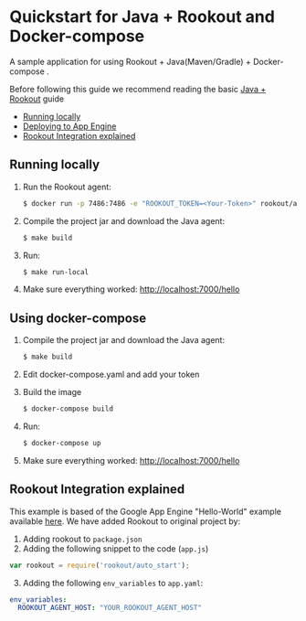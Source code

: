 # Quickstart for Java + Rookout and Docker-compose

A sample application for using Rookout + Java(Maven/Gradle) + Docker-compose .

Before following this guide we recommend reading the basic [Java + Rookout] guide

* [Running locally](#running-locally)
* [Deploying to App Engine](#deploying-to-app-engine)
* [Rookout Integration explained](#Rookout-integration-explained)
## Running locally
1. Run the Rookout agent:
    ``` bash
    $ docker run -p 7486:7486 -e "ROOKOUT_TOKEN=<Your-Token>" rookout/agent
    ```
2. Compile the project jar and download the Java agent:
     ```bash
    $ make build
    ```
3. Run:
    ```bash
    $ make run-local
    ```
4. Make sure everything worked: [http://localhost:7000/hello](http://localhost:7000/hello)


## Using docker-compose

1. Compile the project jar and download the Java agent:
     ```bash
    $ make build
    ```
2. Edit docker-compose.yaml and add your token

3. Build the image
    ``` bash
    $ docker-compose build
    
    ```
4. Run:
    ```bash
    $ docker-compose up
    ```
5. Make sure everything worked: [http://localhost:7000/hello](http://localhost:7000/hello)

## Rookout Integration explained

This example is based of the Google App Engine "Hello-World" example available [here].
We have added Rookout to original project by:
1. Adding rookout to `package.json`
2. Adding the following snippet to the code (`app.js`)
```javascript
var rookout = require('rookout/auto_start');
```
3. Adding the following `env_variables` to `app.yaml`:
``` YAML
env_variables:
  ROOKOUT_AGENT_HOST: "YOUR_ROOKOUT_AGENT_HOST"
```

[Java + Rookout]: https://rookout.github.io/tutorials/java
[here]: https://github.com/GoogleCloudPlatform/nodejs-docs-samples/tree/master/appengine/hello-world
